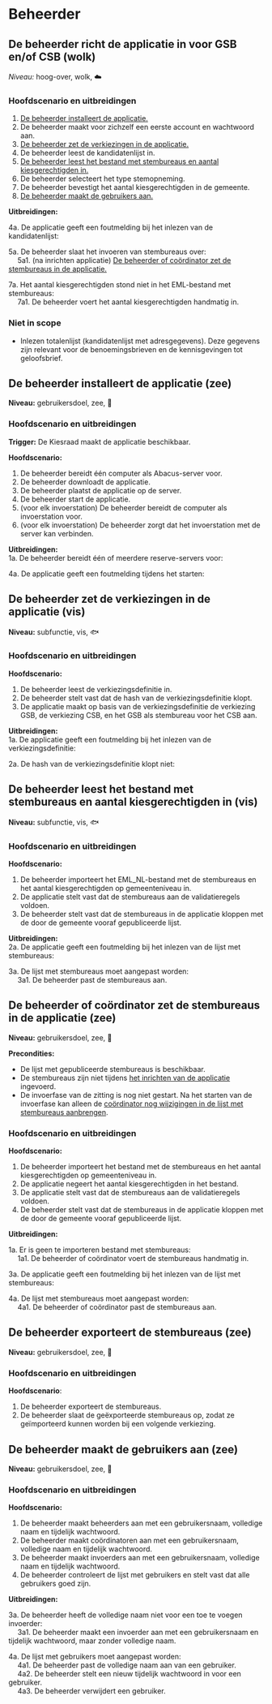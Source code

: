 # Beheerder

## De beheerder richt de applicatie in voor GSB en/of CSB (wolk)

_Niveau:_ hoog-over, wolk, ☁️

### Hoofdscenario en uitbreidingen

1. [De beheerder installeert de applicatie.](#de-beheerder-installeert-de-applicatie-zee)
2. De beheerder maakt voor zichzelf een eerste account en wachtwoord aan.
3. [De beheerder zet de verkiezingen in de applicatie.](#de-beheerder-zet-de-verkiezingen-in-de-applicatie-vis)
4. De beheerder leest de kandidatenlijst in.
5. [De beheerder leest het bestand met stembureaus en aantal kiesgerechtigden in.](#de-beheerder-leest-het-bestand-met-stembureaus-en-aantal-kiesgerechtigden-in-vis)
6. De beheerder selecteert het type stemopneming.
7. De beheerder bevestigt het aantal kiesgerechtigden in de gemeente.
8. [De beheerder maakt de gebruikers aan.](#de-beheerder-maakt-de-gebruikers-aan-zee)

__Uitbreidingen:__  

4a. De applicatie geeft een foutmelding bij het inlezen van de kandidatenlijst:

5a. De beheerder slaat het invoeren van stembureaus over:  
&emsp; 5a1. (na inrichten applicatie) [De beheerder of coördinator zet de stembureaus in de applicatie.](#de-beheerder-of-coördinator-zet-de-stembureaus-in-de-applicatie-zee)

7a. Het aantal kiesgerechtigden stond niet in het EML-bestand met stembureaus:  
&emsp; 7a1. De beheerder voert het aantal kiesgerechtigden handmatig in.

### Niet in scope

- Inlezen totalenlijst (kandidatenlijst met adresgegevens). Deze gegevens zijn relevant voor de benoemingsbrieven en de kennisgevingen tot geloofsbrief.

## De beheerder installeert de applicatie (zee)

__Niveau:__ gebruikersdoel, zee, 🌊

### Hoofdscenario en uitbreidingen

__Trigger:__ De Kiesraad maakt de applicatie beschikbaar.

__Hoofdscenario:__

1. De beheerder bereidt één computer als Abacus-server voor.
2. De beheerder downloadt de applicatie.
3. De beheerder plaatst de applicatie op de server.
4. De beheerder start de applicatie.
5. (voor elk invoerstation) De beheerder bereidt de computer als invoerstation voor.
6. (voor elk invoerstation) De beheerder zorgt dat het invoerstation met de server kan verbinden.

__Uitbreidingen:__  
1a. De beheerder bereidt één of meerdere reserve-servers voor:

4a. De applicatie geeft een foutmelding tijdens het starten:

## De beheerder zet de verkiezingen in de applicatie (vis)

__Niveau:__ subfunctie, vis, 🐟

### Hoofdscenario en uitbreidingen

__Hoofdscenario:__  
1. De beheerder leest de verkiezingsdefinitie in.
2. De beheerder stelt vast dat de hash van de verkiezingsdefinitie klopt.
3. De applicatie maakt op basis van de verkiezingsdefinitie de verkiezing GSB, de verkiezing CSB, en het GSB als stembureau voor het CSB aan.

__Uitbreidingen:__  
1a. De applicatie geeft een foutmelding bij het inlezen van de verkiezingsdefinitie:

2a. De hash van de verkiezingsdefinitie klopt niet:

## De beheerder leest het bestand met stembureaus en aantal kiesgerechtigden in (vis)

__Niveau:__ subfunctie, vis, 🐟

### Hoofdscenario en uitbreidingen

__Hoofdscenario:__
1. De beheerder importeert het EML_NL-bestand met de stembureaus en het aantal kiesgerechtigden op gemeenteniveau in.
2. De applicatie stelt vast dat de stembureaus aan de validatieregels voldoen.
3. De beheerder stelt vast dat de stembureaus in de applicatie kloppen met de door de gemeente vooraf gepubliceerde lijst.

__Uitbreidingen:__  
2a. De applicatie geeft een foutmelding bij het inlezen van de lijst met stembureaus:

3a. De lijst met stembureaus moet aangepast worden:  
&emsp; 3a1. De beheerder past de stembureaus aan.

## De beheerder of coördinator zet de stembureaus in de applicatie (zee)

__Niveau:__ gebruikersdoel, zee, 🌊

__Precondities:__

- De lijst met gepubliceerde stembureaus is beschikbaar.
- De stembureaus zijn niet tijdens [het inrichten van de applicatie](#de-beheerder-richt-de-applicatie-in-voor-gsb-enof-csb-wolk) ingevoerd.
- De invoerfase van de zitting is nog niet gestart. Na het starten van de invoerfase kan alleen de [coördinator nog wijzigingen in de lijst met stembureaus aanbrengen](./gsb-eerste-zitting.md#de-coördinator-gsb-bewerkt-de-stembureaus-tijdens-de-eerste-of-nieuwe-zitting-zee).

### Hoofdscenario en uitbreidingen

__Hoofdscenario:__

1. De beheerder importeert het bestand met de stembureaus en het aantal kiesgerechtigden op gemeenteniveau in.
2. De applicatie negeert het aantal kiesgerechtigden in het bestand.
3. De applicatie stelt vast dat de stembureaus aan de validatieregels voldoen.
4. De beheerder stelt vast dat de stembureaus in de applicatie kloppen met de door de gemeente vooraf gepubliceerde lijst.

__Uitbreidingen:__  

1a. Er is geen te importeren bestand met stembureaus:  
&emsp; 1a1. De beheerder of coördinator voert de stembureaus handmatig in.

3a. De applicatie geeft een foutmelding bij het inlezen van de lijst met stembureaus:

4a. De lijst met stembureaus moet aangepast worden:  
&emsp; 4a1. De beheerder of coördinator past de stembureaus aan.

## De beheerder exporteert de stembureaus (zee)

__Niveau:__ gebruikersdoel, zee, 🌊

### Hoofdscenario en uitbreidingen

__Hoofdscenario__:

1. De beheerder exporteert de stembureaus.
2. De beheerder slaat de geëxporteerde stembureaus op, zodat ze geïmporteerd kunnen worden bij een volgende verkiezing.

## De beheerder maakt de gebruikers aan (zee)

__Niveau:__ gebruikersdoel, zee, 🌊

### Hoofdscenario en uitbreidingen

__Hoofdscenario:__

1. De beheerder maakt beheerders aan met een gebruikersnaam, volledige naam en tijdelijk wachtwoord.
2. De beheerder maakt coördinatoren aan met een gebruikersnaam, volledige naam en tijdelijk wachtwoord.
3. De beheerder maakt invoerders aan met een gebruikersnaam, volledige naam en tijdelijk wachtwoord.
4. De beheerder controleert de lijst met gebruikers en stelt vast dat alle gebruikers goed zijn.

__Uitbreidingen:__

3a. De beheerder heeft de volledige naam niet voor een toe te voegen invoerder:  
&emsp; 3a1. De beheerder maakt een invoerder aan met een gebruikersnaam en tijdelijk wachtwoord, 
  maar zonder volledige naam.  

4a. De lijst met gebruikers moet aangepast worden:  
&emsp; 4a1. De beheerder past de volledige naam aan van een gebruiker.  
&emsp; 4a2. De beheerder stelt een nieuw tijdelijk wachtwoord in voor een gebruiker.  
&emsp; 4a3. De beheerder verwijdert een gebruiker.
